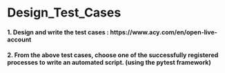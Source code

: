 # Design_Test_Cases
<h4>1.  Design and write the test cases : https://www.acy.com/en/open-live-account</h4>   
<h4>2.  From the above test cases, choose one of the successfully registered processes to write an automated script. (using the pytest framework)</h4>
